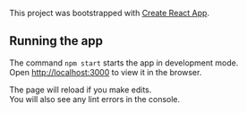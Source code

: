 This project was bootstrapped with [Create React App](https://github.com/facebook/create-react-app).

## Running the app

The command `npm start` starts the app in development mode.<br>
Open [http://localhost:3000](http://localhost:3000) to view it in the browser.

The page will reload if you make edits.<br>
You will also see any lint errors in the console.
